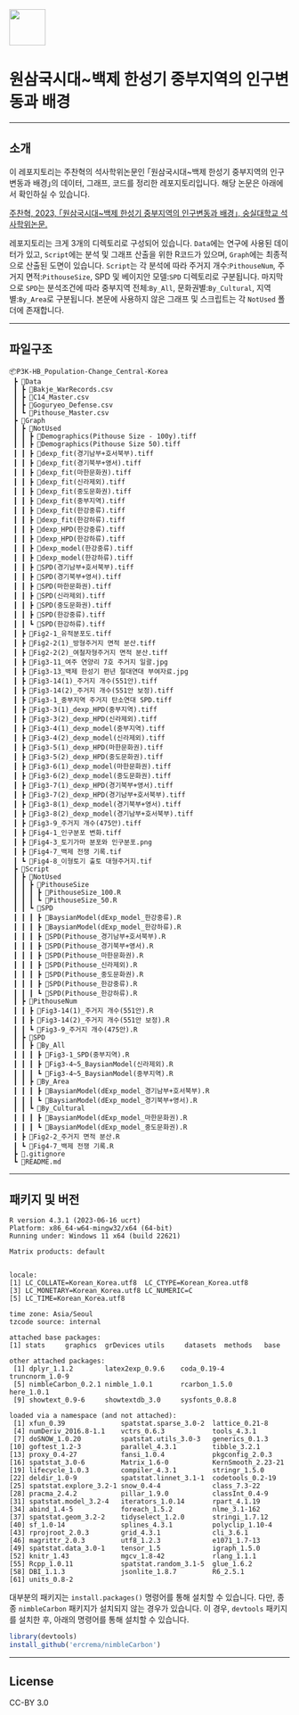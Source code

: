 <img src="https://user-images.githubusercontent.com/64909586/186408061-58a88e85-be08-47f2-b3b3-2c9e04a9dec6.png" height=65>

# 원삼국시대~백제 한성기 중부지역의 인구변동과 배경

---

## 소개
이 레포지토리는 주찬혁의 석사학위논문인 ｢원삼국시대~백제 한성기 중부지역의 인구변동과 배경｣의 데이터, 그래프, 코드를 정리한 레포지토리입니다. 해당 논문은 아래에서 확인하실 수 있습니다.

[주찬혁, 2023, ｢원삼국시대~백제 한성기 중부지역의 인구변동과 배경｣, 숭실대학교 석사학위논문.]()

레포지토리는 크게 3개의 디렉토리로 구성되어 있습니다. `Data`에는 연구에 사용된 데이터가 있고, `Script`에는 분석 및 그래프 산출을 위한 R코드가 있으며, `Graph`에는 최종적으로 산출된 도면이 있습니다. `Script`는 각 분석에 따라 주거지 개수:`PithouseNum`, 주거지 면적:`PithouseSize`, SPD 및 베이지안 모델:`SPD` 디렉토리로 구분됩니다. 마지막으로 `SPD`는 분석조건에 따라 중부지역 전체:`By_All`, 문화권별:`By_Cultural`, 지역별:`By_Area`로 구분됩니다. 본문에 사용하지 않은 그래프 및 스크립트는 각 `NotUsed` 폴더에 존재합니다.

---

## 파일구조

```
📦P3K-HB_Population-Change_Central-Korea
 ┣ 📂Data
 ┃ ┣ 📜Bakje_WarRecords.csv
 ┃ ┣ 📜C14_Master.csv
 ┃ ┣ 📜Goguryeo_Defense.csv
 ┃ ┗ 📜Pithouse_Master.csv
 ┣ 📂Graph
 ┃ ┣ 📂NotUsed
 ┃ ┃ ┣ 📜Demographics(Pithouse Size - 100y).tiff
 ┃ ┃ ┣ 📜Demographics(Pithouse Size 50).tiff
 ┃ ┃ ┣ 📜dexp_fit(경기남부+호서북부).tiff
 ┃ ┃ ┣ 📜dexp_fit(경기북부+영서).tiff
 ┃ ┃ ┣ 📜dexp_fit(마한문화권).tiff
 ┃ ┃ ┣ 📜dexp_fit(신라제외).tiff
 ┃ ┃ ┣ 📜dexp_fit(중도문화권).tiff
 ┃ ┃ ┣ 📜dexp_fit(중부지역).tiff
 ┃ ┃ ┣ 📜dexp_fit(한강중류).tiff
 ┃ ┃ ┣ 📜dexp_fit(한강하류).tiff
 ┃ ┃ ┣ 📜dexp_HPD(한강중류).tiff
 ┃ ┃ ┣ 📜dexp_HPD(한강하류).tiff
 ┃ ┃ ┣ 📜dexp_model(한강중류).tiff
 ┃ ┃ ┣ 📜dexp_model(한강하류).tiff
 ┃ ┃ ┣ 📜SPD(경기남부+호서북부).tiff
 ┃ ┃ ┣ 📜SPD(경기북부+영서).tiff
 ┃ ┃ ┣ 📜SPD(마한문화권).tiff
 ┃ ┃ ┣ 📜SPD(신라제외).tiff
 ┃ ┃ ┣ 📜SPD(중도문화권).tiff
 ┃ ┃ ┣ 📜SPD(한강중류).tiff
 ┃ ┃ ┗ 📜SPD(한강하류).tiff
 ┃ ┣ 📜Fig2-1_유적분포도.tiff
 ┃ ┣ 📜Fig2-2(1)_방형주거지 면적 분산.tiff
 ┃ ┣ 📜Fig2-2(2)_여철자형주거지 면적 분산.tiff
 ┃ ┣ 📜Fig3-11_여주 연양리 7호 주거지 일괄.jpg
 ┃ ┣ 📜Fig3-13_백제 한성기 편년 절대연대 부여자료.jpg
 ┃ ┣ 📜Fig3-14(1)_주거지 개수(551안).tiff
 ┃ ┣ 📜Fig3-14(2)_주거지 개수(551안 보정).tiff
 ┃ ┣ 📜Fig3-1_중부지역 주거지 탄소연대 SPD.tiff
 ┃ ┣ 📜Fig3-3(1)_dexp_HPD(중부지역).tiff
 ┃ ┣ 📜Fig3-3(2)_dexp_HPD(신라제외).tiff
 ┃ ┣ 📜Fig3-4(1)_dexp_model(중부지역).tiff
 ┃ ┣ 📜Fig3-4(2)_dexp_model(신라제외).tiff
 ┃ ┣ 📜Fig3-5(1)_dexp_HPD(마한문화권).tiff
 ┃ ┣ 📜Fig3-5(2)_dexp_HPD(중도문화권).tiff
 ┃ ┣ 📜Fig3-6(1)_dexp_model(마한문화권).tiff
 ┃ ┣ 📜Fig3-6(2)_dexp_model(중도문화권).tiff
 ┃ ┣ 📜Fig3-7(1)_dexp_HPD(경기북부+영서).tiff
 ┃ ┣ 📜Fig3-7(2)_dexp_HPD(경기남부+호서북부).tiff
 ┃ ┣ 📜Fig3-8(1)_dexp_model(경기북부+영서).tiff
 ┃ ┣ 📜Fig3-8(2)_dexp_model(경기남부+호서북부).tiff
 ┃ ┣ 📜Fig3-9_주거지 개수(475안).tiff
 ┃ ┣ 📜Fig4-1_인구분포 변화.tiff
 ┃ ┣ 📜Fig4-3_토기가마 분포와 인구분포.png
 ┃ ┣ 📜Fig4-7_백제 전쟁 기록.tif
 ┃ ┗ 📜Fig4-8_이형토기 출토 대형주거지.tif
 ┣ 📂Script
 ┃ ┣ 📂NotUsed
 ┃ ┃ ┣ 📂PithouseSize
 ┃ ┃ ┃ ┣ 📜PithouseSize_100.R
 ┃ ┃ ┃ ┗ 📜PithouseSize_50.R
 ┃ ┃ ┗ 📂SPD
 ┃ ┃ ┃ ┣ 📜BaysianModel(dExp_model_한강중류).R
 ┃ ┃ ┃ ┣ 📜BaysianModel(dExp_model_한강하류).R
 ┃ ┃ ┃ ┣ 📜SPD(Pithouse_경기남부+호서북부).R
 ┃ ┃ ┃ ┣ 📜SPD(Pithouse_경기북부+영서).R
 ┃ ┃ ┃ ┣ 📜SPD(Pithouse_마한문화권).R
 ┃ ┃ ┃ ┣ 📜SPD(Pithouse_신라제외).R
 ┃ ┃ ┃ ┣ 📜SPD(Pithouse_중도문화권).R
 ┃ ┃ ┃ ┣ 📜SPD(Pithouse_한강중류).R
 ┃ ┃ ┃ ┗ 📜SPD(Pithouse_한강하류).R
 ┃ ┣ 📂PithouseNum
 ┃ ┃ ┣ 📜Fig3-14(1)_주거지 개수(551안).R
 ┃ ┃ ┣ 📜Fig3-14(2)_주거지 개수(551안 보정).R
 ┃ ┃ ┗ 📜Fig3-9_주거지 개수(475안).R
 ┃ ┣ 📂SPD
 ┃ ┃ ┣ 📂By_All
 ┃ ┃ ┃ ┣ 📜Fig3-1_SPD(중부지역).R
 ┃ ┃ ┃ ┣ 📜Fig3-4~5_BaysianModel(신라제외).R
 ┃ ┃ ┃ ┗ 📜Fig3-4~5_BaysianModel(중부지역).R
 ┃ ┃ ┣ 📂By_Area
 ┃ ┃ ┃ ┣ 📜BaysianModel(dExp_model_경기남부+호서북부).R
 ┃ ┃ ┃ ┗ 📜BaysianModel(dExp_model_경기북부+영서).R
 ┃ ┃ ┗ 📂By_Cultural
 ┃ ┃ ┃ ┣ 📜BaysianModel(dExp_model_마한문화권).R
 ┃ ┃ ┃ ┗ 📜BaysianModel(dExp_model_중도문화권).R
 ┃ ┣ 📜Fig2-2_주거지 면적 분산.R
 ┃ ┗ 📜Fig4-7_백제 전쟁 기록.R
 ┣ 📜.gitignore
 ┗ 📜README.md
```

---

## 패키지 및 버전

```
R version 4.3.1 (2023-06-16 ucrt)
Platform: x86_64-w64-mingw32/x64 (64-bit)
Running under: Windows 11 x64 (build 22621)

Matrix products: default


locale:
[1] LC_COLLATE=Korean_Korea.utf8  LC_CTYPE=Korean_Korea.utf8
[3] LC_MONETARY=Korean_Korea.utf8 LC_NUMERIC=C
[5] LC_TIME=Korean_Korea.utf8

time zone: Asia/Seoul
tzcode source: internal

attached base packages:
[1] stats     graphics  grDevices utils     datasets  methods   base

other attached packages:
 [1] dplyr_1.1.2        latex2exp_0.9.6    coda_0.19-4        truncnorm_1.0-9
 [5] nimbleCarbon_0.2.1 nimble_1.0.1       rcarbon_1.5.0      here_1.0.1
 [9] showtext_0.9-6     showtextdb_3.0     sysfonts_0.8.8

loaded via a namespace (and not attached):
 [1] xfun_0.39              spatstat.sparse_3.0-2  lattice_0.21-8
 [4] numDeriv_2016.8-1.1    vctrs_0.6.3            tools_4.3.1
 [7] doSNOW_1.0.20          spatstat.utils_3.0-3   generics_0.1.3
[10] goftest_1.2-3          parallel_4.3.1         tibble_3.2.1
[13] proxy_0.4-27           fansi_1.0.4            pkgconfig_2.0.3
[16] spatstat_3.0-6         Matrix_1.6-0           KernSmooth_2.23-21
[19] lifecycle_1.0.3        compiler_4.3.1         stringr_1.5.0
[22] deldir_1.0-9           spatstat.linnet_3.1-1  codetools_0.2-19
[25] spatstat.explore_3.2-1 snow_0.4-4             class_7.3-22
[28] pracma_2.4.2           pillar_1.9.0           classInt_0.4-9
[31] spatstat.model_3.2-4   iterators_1.0.14       rpart_4.1.19
[34] abind_1.4-5            foreach_1.5.2          nlme_3.1-162
[37] spatstat.geom_3.2-2    tidyselect_1.2.0       stringi_1.7.12
[40] sf_1.0-14              splines_4.3.1          polyclip_1.10-4
[43] rprojroot_2.0.3        grid_4.3.1             cli_3.6.1
[46] magrittr_2.0.3         utf8_1.2.3             e1071_1.7-13
[49] spatstat.data_3.0-1    tensor_1.5             igraph_1.5.0
[52] knitr_1.43             mgcv_1.8-42            rlang_1.1.1
[55] Rcpp_1.0.11            spatstat.random_3.1-5  glue_1.6.2
[58] DBI_1.1.3              jsonlite_1.8.7         R6_2.5.1
[61] units_0.8-2
```

대부분의 패키지는 `install.packages()` 명령어를 통해 설치할 수 있습니다. 다만, 종종 `nimbleCarbon` 패키지가 설치되지 않는 경우가 있습니다. 이 경우, `devtools` 패키지를 설치한 후, 아래의 명령어를 통해 설치할 수 있습니다.

```R
library(devtools)
install_github('ercrema/nimbleCarbon')
```

---

## License

CC-BY 3.0